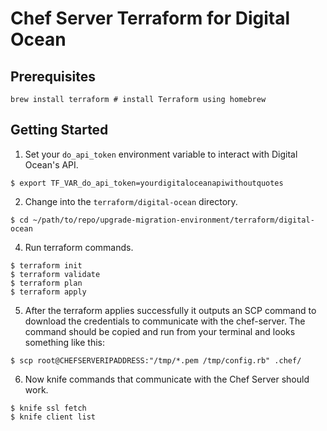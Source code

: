 # Chef Server Terraform for Digital Ocean

## Prerequisites
```shell
brew install terraform # install Terraform using homebrew
```

## Getting Started
1. Set your `do_api_token` environment variable to interact with Digital Ocean's API.
```shell
$ export TF_VAR_do_api_token=yourdigitaloceanapiwithoutquotes
```

2. Change into the `terraform/digital-ocean` directory.
```shell
$ cd ~/path/to/repo/upgrade-migration-environment/terraform/digital-ocean
```

4. Run terraform commands.
```
$ terraform init
$ terraform validate
$ terraform plan
$ terraform apply
```

5. After the terraform applies successfully it outputs an SCP command to download the credentials to communicate with the chef-server. The command should be copied and run from your terminal and looks something like this:
```shell
$ scp root@CHEFSERVERIPADDRESS:"/tmp/*.pem /tmp/config.rb" .chef/
```

6. Now knife commands that communicate with the Chef Server should work.
```
$ knife ssl fetch
$ knife client list
```
